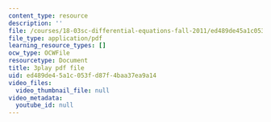```yaml
---
content_type: resource
description: ''
file: /courses/18-03sc-differential-equations-fall-2011/ed489de45a1c053fd87f4baa37ea9a14_Gb5o6VNboV0.pdf
file_type: application/pdf
learning_resource_types: []
ocw_type: OCWFile
resourcetype: Document
title: 3play pdf file
uid: ed489de4-5a1c-053f-d87f-4baa37ea9a14
video_files:
  video_thumbnail_file: null
video_metadata:
  youtube_id: null
---
```

